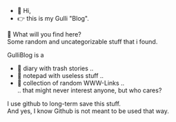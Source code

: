 - 👋 Hi, 
- 👉 this is my Gulli "Blog".


👀 What will you find here?  
Some random and uncategorizable stuff that i found.

GulliBlog is a
- 📖 diary with trash stories ..
- 📝 notepad with useless stuff ..
- 🔗 collection of random WWW-Links ..  
.. that might never interest anyone, but who cares?

I use github to long-term save this stuff.  
And yes, I know Github is not meant to be used that way.


<!---
GulliBlog/GulliBlog is a ✨ special ✨ repository because its `README.md` (this file) appears on your GitHub profile.
You can click the Preview link to take a look at your changes.
--->
